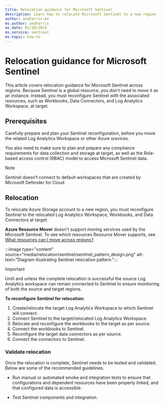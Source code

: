 ```yaml
---
title: Relocation guidance for Microsoft Sentinel
description: Learn how to relocate Microsoft Sentinel to a new region
author: anaharris-ms
ms.author: anaharris
ms.date: 01/18/2024
ms.service: sentinel
ms.topic: how-to
---
```


# Relocation guidance for Microsoft Sentinel

This article covers relocation guidance for Microsoft Sentinel across regions. Because Sentinel is a global resource, you don't need to move it as an instance. Instead, you must reconfigure Sentinel with the associated resources, such as Workbooks, Data Connectors, and Log Analytics Workspace, at target.

## Prerequisites

Carefully prepare and plan your Sentinel reconfiguration, before you move the related Log Analytics Workspace or  other Azure srevices.  

You also need to make sure to plan and prepare any compliance requirements for data collection and storage at target, as well as the Role-based access control (RBAC) model to access Microsoft Sentinel data.

>[!NOTE]
>Sentinel doesn’t connect to default workspaces that are created by Microsoft Defender for Cloud.


## Relocation

To relocate Azure Storage account to a new region, you must reconfigure Sentinel to the relocated Log Analytics Workspace, Workbooks, and Data Connectors at target. 

**Azure Resource Mover** doesn't support moving services used by the Microsoft Sentinel. To see which resources Resource Mover supports, see [What resources can I move across regions?](/azure/resource-mover/overview#what-resources-can-i-move-across-regions).


:::image type="content" source="media/relocation/sentinel/sentinel_pattern_design.png" alt-text="Diagram illustrating Sentinel relocation pattern.":::


>[!IMPORTANT]
>Until and unless the complete relocation is successful the source Log Analytics workspace can remain connected to Sentinel to ensure monitoring of both the source and target regions.

**To reconfigure Sentinel for relocation:**

1. Create/relocate the target Log Analytics Workspace to which Sentinel will connect.
1. Connect Sentinel to the target/relocated Log Analytics Workspace.
1. Relocate and reconfigure the workbooks to the target as per source.
1. Connect the workbooks to Sentinel.
1. Reconfigure the target data connectors as per source. 
1. Connect the connectors to Sentinel.

### Validate relocation

Once the relocation is complete, Sentinel needs to be tested and validated. Below are some of the recommended guidelines.

- Run manual or automated smoke and integration tests to ensure that configurations and dependent resources have been properly linked, and that configured data is accessible.

- Test Sentinel components and integration.
